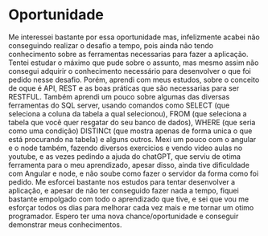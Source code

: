 # Oportunidade


   Me interessei bastante por essa oportunidade mas, infelizmente acabei não conseguindo realizar o desafio a tempo, pois ainda não tendo conhecimento sobre as ferramentas necessarias para fazer a aplicação. Tentei estudar o máximo que pude sobre o assunto, mas mesmo assim não consegui adquirir o conhecimento necessário para desenvolver o que foi pedido nesse desafio. Porém, aprendi com meus estudos, sobre o conceito de oque é API, REST e as boas práticas que são necessarias para ser RESTFUL. Também aprendi um pouco sobre algumas das diversas ferramentas do SQL server, usando comandos como SELECT (que seleciona a coluna da tabela a qual selecionou), FROM (que seleciona a tabela que você quer resgatar do seu banco de dados), WHERE (que seria como uma condição) DISTINCt (que mostra apenas de forma unica o que está procurando na tabela) e alguns outros. Mexi um pouco com o angular e o node também, fazendo diversos exercicios e vendo video aulas no youtube, e as vezes pedindo a ajuda do chatGPT, que serviu de otima ferramenta para o meu aprendizado, apesar disso, ainda tive dificuldade com Angular e node, e não soube como fazer o servidor da forma como foi pedido. Me esforcei bastante nos estudos para tentar desenvolver a aplicação, e apesar de não ter conseguido fazer nada a tempo, fiquei bastante empolgado com todo o aprendizado que tive, e sei que vou me esforçar todos os dias para melhorar cada vez mais e me tornar um otimo programador. Espero ter uma nova chance/oportunidade e conseguir demonstrar meus conhecimentos.
